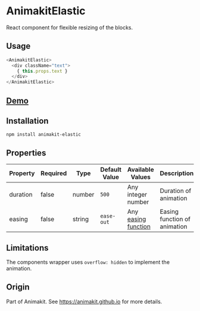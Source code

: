 # AnimakitElastic
React component for flexible resizing of the blocks.

## Usage

```javascript
<AnimakitElastic>
  <div className="text">
    { this.props.text }
  </div>
</AnimakitElastic>
```

## [Demo](https://animakit.github.io/#/elastic)

## Installation

```
npm install animakit-elastic
```

## Properties

| Property | Required | Type | Default Value  | Available Values  | Description |
| ----- | ----- | ----- | ----- | ----- | ----- |
| duration | false | number | `500` | Any integer number | Duration of animation |
| easing | false | string | `ease-out` | Any [easing function](http://easings.net/) | Easing function of animation |

## Limitations

The components wrapper uses `overflow: hidden` to implement the animation.

## Origin

Part of Animakit.
See https://animakit.github.io for more details.
